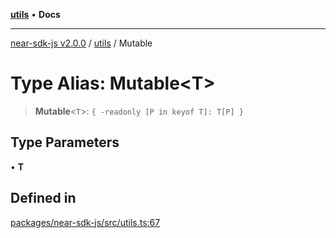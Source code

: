 [**utils**](../README.md) • **Docs**

***

[near-sdk-js v2.0.0](../../packages.md) / [utils](../README.md) / Mutable

# Type Alias: Mutable\<T\>

> **Mutable**\<`T`\>: `{ -readonly [P in keyof T]: T[P] }`

## Type Parameters

• **T**

## Defined in

[packages/near-sdk-js/src/utils.ts:67](https://github.com/dim-daskalov/near-sdk-js/blob/0c34997aba6fa3f679d39c16d17f5e07ff189c24/packages/near-sdk-js/src/utils.ts#L67)
